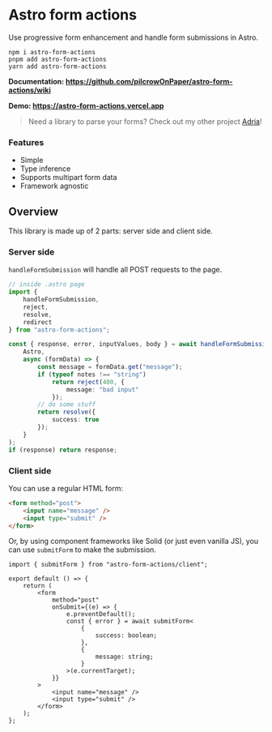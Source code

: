 # Astro form actions

Use progressive form enhancement and handle form submissions in Astro.

```
npm i astro-form-actions
pnpm add astro-form-actions
yarn add astro-form-actions
```

**Documentation: https://github.com/pilcrowOnPaper/astro-form-actions/wiki**

**Demo: https://astro-form-actions.vercel.app**

> Need a library to parse your forms? Check out my other project [Adria](https://github.com/pilcrowOnPaper/adria)!

### Features

- Simple
- Type inference
- Supports multipart form data
- Framework agnostic

## Overview

This library is made up of 2 parts: server side and client side.

### Server side

`handleFormSubmission` will handle all POST requests to the page.

```ts
// inside .astro page
import {
	handleFormSubmission,
	reject,
	resolve,
	redirect
} from "astro-form-actions";

const { response, error, inputValues, body } = await handleFormSubmission(
	Astro,
	async (formData) => {
		const message = formData.get("message");
		if (typeof notes !== "string")
			return reject(400, {
				message: "bad input"
			});
		// do some stuff
		return resolve({
			success: true
		});
	}
);
if (response) return response;
```

### Client side

You can use a regular HTML form:

```html
<form method="post">
	<input name="message" />
	<input type="submit" />
</form>
```

Or, by using component frameworks like Solid (or just even vanilla JS), you can use `submitForm` to make the submission.

```tsx
import { submitForm } from "astro-form-actions/client";

export default () => {
	return (
		<form
			method="post"
			onSubmit={(e) => {
				e.preventDefault();
				const { error } = await submitForm<
					{
						success: boolean;
					},
					{
						message: string;
					}
				>(e.currentTarget);
			}}
		>
			<input name="message" />
			<input type="submit" />
		</form>
	);
};
```
